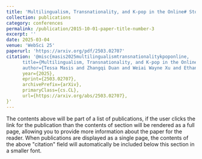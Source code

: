 ```yaml
---
title: 'Multilingualism, Transnationality, and K-pop in the Online# StopAsianHate Movement'
collection: publications
category: conferences
permalink: /publication/2015-10-01-paper-title-number-3
excerpt: ''
date: 2025-03-04
venue: 'WebSci 25'
paperurl: 'https://arxiv.org/pdf/2503.02707'
citation: '@misc{masis2025multilingualismtransnationalitykpoponline,
      title={Multilingualism, Transnationality, and K-pop in the Online #StopAsianHate Movement}, 
      author={Tessa Masis and Zhangqi Duan and Weiai Wayne Xu and Ethan Zuckerman and Jane Yeahin Pyo and Brendan O'Connor},
      year={2025},
      eprint={2503.02707},
      archivePrefix={arXiv},
      primaryClass={cs.CL},
      url={https://arxiv.org/abs/2503.02707}, 
}'
---
```


The contents above will be part of a list of publications, if the user clicks the link for the publication than the contents of section will be rendered as a full page, allowing you to provide more information about the paper for the reader. When publications are displayed as a single page, the contents of the above "citation" field will automatically be included below this section in a smaller font.
